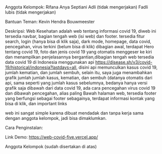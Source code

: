 Anggota Kelompok:
Rifana Anya Septiani
Adli (tidak mengerjakan)
Fadli lubis (tidak mengerjakan)

Bantuan Teman:
Kevin Hendra Bouwmeester

Deskripsi:
Web Kesehatan adalah web tentang informasi covid 19, diweb ini tersedia navbar, bagian tengah web (isi web) dan footer.
tersedia fitur search, login (hanya bisa di klik saja), dark mode, homepage, data covid, pencegahan, virus terkini (belum bisa di klik)
dibagian awal, terdapat Hero tentang covid 19, foto dan jenis covid 19 yang otomatis menggeser ke kiri dan menampilkan penjelasannya bergantian,dibagian tengah web tersedia data covid 19 di Indonesia menggunakan api https://disease.sh/v3/covid-19/historical/indonesia?lastdays=all, disini api memunculkan kasus covid 19, jumlah kematian, dan jumlah sembuh, selain itu, saya juga menambahkan grafik jumlah jumlah kasus, kematian, dan sembuh (datanya otomatis dari api, sama seperti yang jumlah kasus sebelumnya, bedanya hanya versi grafik saja
dibawah dari data covid 19, ada cara pencegahan virus covid 19
dan dibawah pencegahan, alias paling Bawah halaman web, tersedia footer yang berfungsi sebagai footer sebagainya, terdapat informasi kontak yang bisa di klik, dan important links

web ini sangat simple karena dibuat mendadak dan tanpa kerja sama dengan anggota kelompok, jadi bisa dimaklumkan.

Cara Penginstalan:


Link Demo:
https://web-covid-five.vercel.app/

Anggota Kelompok (sudah disertakan di atas)

